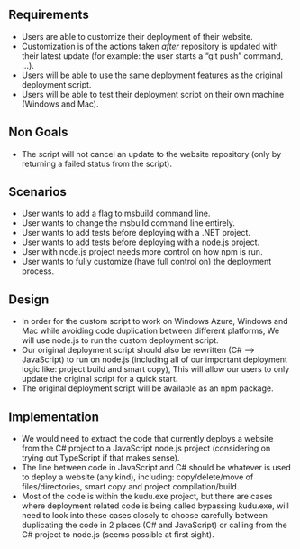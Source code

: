 ## Requirements

- Users are able to customize their deployment of their website.
- Customization is of the actions taken *after* repository is updated with their latest update (for example: the user starts a “git push” command, …).
- Users will be able to use the same deployment features as the original deployment script.
- Users will be able to test their deployment script on their own machine (Windows and Mac).


## Non Goals

- The script will not cancel an update to the website repository (only by returning a failed status from the script).


## Scenarios

- User wants to add a flag to msbuild command line.
- User wants to change the msbuild command line entirely.
- User wants to add tests before deploying with a .NET project.
- User wants to add tests before deploying with a node.js project.
- User with node.js project needs more control on how npm is run.
- User wants to fully customize (have full control on) the deployment process.


## Design

- In order for the custom script to work on Windows Azure, Windows and Mac while avoiding code duplication between different platforms, We will use node.js to run the custom deployment script.
- Our original deployment script should also be rewritten (C# --> JavaScript) to run on node.js (including all of our important deployment logic like: project build and smart copy), This will allow our users to only update the original script for a quick start.
- The original deployment script will be available as an npm package.

## Implementation

- We would need to extract the code that currently deploys a website from the C# project to a JavaScript node.js project (considering on trying out TypeScript if that makes sense).
- The line between code in JavaScript and C# should be whatever is used to deploy a website (any kind), including: copy/delete/move of files/directories, smart copy and project compilation/build.
- Most of the code is within the kudu.exe project, but there are cases where deployment related code is being called bypassing kudu.exe, will need to look into these cases closely to choose carefully between duplicating the code in 2 places (C# and JavaScript) or calling from the C# project to node.js (seems possible at first sight).
